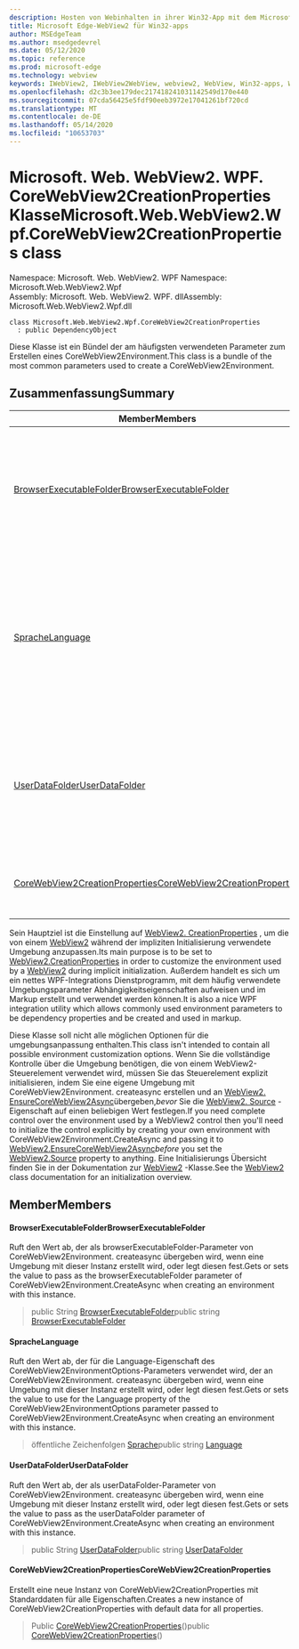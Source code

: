 ```yaml
---
description: Hosten von Webinhalten in ihrer Win32-App mit dem Microsoft Edge WebView2-Steuerelement
title: Microsoft Edge-WebView2 für Win32-apps
author: MSEdgeTeam
ms.author: msedgedevrel
ms.date: 05/12/2020
ms.topic: reference
ms.prod: microsoft-edge
ms.technology: webview
keywords: IWebView2, IWebView2WebView, webview2, WebView, Win32-apps, Win32, Edge, ICoreWebView2, ICoreWebView2Controller, Browser-Steuerelement, Edge-HTML
ms.openlocfilehash: d2c3b3ee179dec217418241031142549d170e440
ms.sourcegitcommit: 07cda56425e5fdf90eeb3972e17041261bf720cd
ms.translationtype: MT
ms.contentlocale: de-DE
ms.lasthandoff: 05/14/2020
ms.locfileid: "10653703"
---
```

# <span data-ttu-id="574aa-104">Microsoft. Web. WebView2. WPF. CoreWebView2CreationProperties Klasse</span><span class="sxs-lookup"><span data-stu-id="574aa-104">Microsoft.Web.WebView2.Wpf.CoreWebView2CreationProperties class</span></span> 

<span data-ttu-id="574aa-105">Namespace: Microsoft. Web. WebView2. WPF </span><span class="sxs-lookup"><span data-stu-id="574aa-105">Namespace: Microsoft.Web.WebView2.Wpf</span></span>\
<span data-ttu-id="574aa-106">Assembly: Microsoft. Web. WebView2. WPF. dll</span><span class="sxs-lookup"><span data-stu-id="574aa-106">Assembly: Microsoft.Web.WebView2.Wpf.dll</span></span>

```
class Microsoft.Web.WebView2.Wpf.CoreWebView2CreationProperties
  : public DependencyObject
```

<span data-ttu-id="574aa-107">Diese Klasse ist ein Bündel der am häufigsten verwendeten Parameter zum Erstellen eines CoreWebView2Environment.</span><span class="sxs-lookup"><span data-stu-id="574aa-107">This class is a bundle of the most common parameters used to create a CoreWebView2Environment.</span></span>

## <span data-ttu-id="574aa-108">Zusammenfassung</span><span class="sxs-lookup"><span data-stu-id="574aa-108">Summary</span></span>

 <span data-ttu-id="574aa-109">Member</span><span class="sxs-lookup"><span data-stu-id="574aa-109">Members</span></span>                        | <span data-ttu-id="574aa-110">Beschreibungen</span><span class="sxs-lookup"><span data-stu-id="574aa-110">Descriptions</span></span>
--------------------------------|---------------------------------------------
[<span data-ttu-id="574aa-111">BrowserExecutableFolder</span><span class="sxs-lookup"><span data-stu-id="574aa-111">BrowserExecutableFolder</span></span>](#browserexecutablefolder) | <span data-ttu-id="574aa-112">Ruft den Wert ab, der als browserExecutableFolder-Parameter von CoreWebView2Environment. createasync übergeben wird, wenn eine Umgebung mit dieser Instanz erstellt wird, oder legt diesen fest.</span><span class="sxs-lookup"><span data-stu-id="574aa-112">Gets or sets the value to pass as the browserExecutableFolder parameter of CoreWebView2Environment.CreateAsync when creating an environment with this instance.</span></span>
[<span data-ttu-id="574aa-113">Sprache</span><span class="sxs-lookup"><span data-stu-id="574aa-113">Language</span></span>](#language) | <span data-ttu-id="574aa-114">Ruft den Wert ab, der für die Language-Eigenschaft des CoreWebView2EnvironmentOptions-Parameters verwendet wird, der an CoreWebView2Environment. createasync übergeben wird, wenn eine Umgebung mit dieser Instanz erstellt wird, oder legt diesen fest.</span><span class="sxs-lookup"><span data-stu-id="574aa-114">Gets or sets the value to use for the Language property of the CoreWebView2EnvironmentOptions parameter passed to CoreWebView2Environment.CreateAsync when creating an environment with this instance.</span></span>
[<span data-ttu-id="574aa-115">UserDataFolder</span><span class="sxs-lookup"><span data-stu-id="574aa-115">UserDataFolder</span></span>](#userdatafolder) | <span data-ttu-id="574aa-116">Ruft den Wert ab, der als userDataFolder-Parameter von CoreWebView2Environment. createasync übergeben wird, wenn eine Umgebung mit dieser Instanz erstellt wird, oder legt diesen fest.</span><span class="sxs-lookup"><span data-stu-id="574aa-116">Gets or sets the value to pass as the userDataFolder parameter of CoreWebView2Environment.CreateAsync when creating an environment with this instance.</span></span>
[<span data-ttu-id="574aa-117">CoreWebView2CreationProperties</span><span class="sxs-lookup"><span data-stu-id="574aa-117">CoreWebView2CreationProperties</span></span>](#corewebview2creationproperties) | <span data-ttu-id="574aa-118">Erstellt eine neue Instanz von CoreWebView2CreationProperties mit Standarddaten für alle Eigenschaften.</span><span class="sxs-lookup"><span data-stu-id="574aa-118">Creates a new instance of CoreWebView2CreationProperties with default data for all properties.</span></span>

<span data-ttu-id="574aa-119">Sein Hauptziel ist die Einstellung auf [WebView2. CreationProperties](microsoft-web-webview2-wpf-webview2.md) , um die von einem [WebView2](microsoft-web-webview2-wpf-webview2.md) während der impliziten Initialisierung verwendete Umgebung anzupassen.</span><span class="sxs-lookup"><span data-stu-id="574aa-119">Its main purpose is to be set to [WebView2.CreationProperties](microsoft-web-webview2-wpf-webview2.md) in order to customize the environment used by a [WebView2](microsoft-web-webview2-wpf-webview2.md) during implicit initialization.</span></span> <span data-ttu-id="574aa-120">Außerdem handelt es sich um ein nettes WPF-Integrations Dienstprogramm, mit dem häufig verwendete Umgebungsparameter Abhängigkeitseigenschaften aufweisen und im Markup erstellt und verwendet werden können.</span><span class="sxs-lookup"><span data-stu-id="574aa-120">It is also a nice WPF integration utility which allows commonly used environment parameters to be dependency properties and be created and used in markup.</span></span>

<span data-ttu-id="574aa-121">Diese Klasse soll nicht alle möglichen Optionen für die umgebungsanpassung enthalten.</span><span class="sxs-lookup"><span data-stu-id="574aa-121">This class isn't intended to contain all possible environment customization options.</span></span> <span data-ttu-id="574aa-122">Wenn Sie die vollständige Kontrolle über die Umgebung benötigen, die von einem WebView2-Steuerelement verwendet wird, müssen Sie das Steuerelement explizit initialisieren, indem Sie eine eigene Umgebung mit CoreWebView2Environment. createasync erstellen und an [WebView2. EnsureCoreWebView2Async](microsoft-web-webview2-wpf-webview2.md)übergeben,*bevor* Sie die [WebView2. Source](microsoft-web-webview2-wpf-webview2.md) -Eigenschaft auf einen beliebigen Wert festlegen.</span><span class="sxs-lookup"><span data-stu-id="574aa-122">If you need complete control over the environment used by a WebView2 control then you'll need to initialize the control explicitly by creating your own environment with CoreWebView2Environment.CreateAsync and passing it to [WebView2.EnsureCoreWebView2Async](microsoft-web-webview2-wpf-webview2.md)*before* you set the [WebView2.Source](microsoft-web-webview2-wpf-webview2.md) property to anything.</span></span> <span data-ttu-id="574aa-123">Eine Initialisierungs Übersicht finden Sie in der Dokumentation zur [WebView2](microsoft-web-webview2-wpf-webview2.md) -Klasse.</span><span class="sxs-lookup"><span data-stu-id="574aa-123">See the [WebView2](microsoft-web-webview2-wpf-webview2.md) class documentation for an initialization overview.</span></span>

## <span data-ttu-id="574aa-124">Member</span><span class="sxs-lookup"><span data-stu-id="574aa-124">Members</span></span>

#### <span data-ttu-id="574aa-125">BrowserExecutableFolder</span><span class="sxs-lookup"><span data-stu-id="574aa-125">BrowserExecutableFolder</span></span> 

<span data-ttu-id="574aa-126">Ruft den Wert ab, der als browserExecutableFolder-Parameter von CoreWebView2Environment. createasync übergeben wird, wenn eine Umgebung mit dieser Instanz erstellt wird, oder legt diesen fest.</span><span class="sxs-lookup"><span data-stu-id="574aa-126">Gets or sets the value to pass as the browserExecutableFolder parameter of CoreWebView2Environment.CreateAsync when creating an environment with this instance.</span></span>

> <span data-ttu-id="574aa-127">public String [BrowserExecutableFolder](#browserexecutablefolder)</span><span class="sxs-lookup"><span data-stu-id="574aa-127">public string [BrowserExecutableFolder](#browserexecutablefolder)</span></span>

#### <span data-ttu-id="574aa-128">Sprache</span><span class="sxs-lookup"><span data-stu-id="574aa-128">Language</span></span> 

<span data-ttu-id="574aa-129">Ruft den Wert ab, der für die Language-Eigenschaft des CoreWebView2EnvironmentOptions-Parameters verwendet wird, der an CoreWebView2Environment. createasync übergeben wird, wenn eine Umgebung mit dieser Instanz erstellt wird, oder legt diesen fest.</span><span class="sxs-lookup"><span data-stu-id="574aa-129">Gets or sets the value to use for the Language property of the CoreWebView2EnvironmentOptions parameter passed to CoreWebView2Environment.CreateAsync when creating an environment with this instance.</span></span>

> <span data-ttu-id="574aa-130">öffentliche Zeichenfolgen [Sprache](#language)</span><span class="sxs-lookup"><span data-stu-id="574aa-130">public string [Language](#language)</span></span>

#### <span data-ttu-id="574aa-131">UserDataFolder</span><span class="sxs-lookup"><span data-stu-id="574aa-131">UserDataFolder</span></span> 

<span data-ttu-id="574aa-132">Ruft den Wert ab, der als userDataFolder-Parameter von CoreWebView2Environment. createasync übergeben wird, wenn eine Umgebung mit dieser Instanz erstellt wird, oder legt diesen fest.</span><span class="sxs-lookup"><span data-stu-id="574aa-132">Gets or sets the value to pass as the userDataFolder parameter of CoreWebView2Environment.CreateAsync when creating an environment with this instance.</span></span>

> <span data-ttu-id="574aa-133">public String [UserDataFolder](#userdatafolder)</span><span class="sxs-lookup"><span data-stu-id="574aa-133">public string [UserDataFolder](#userdatafolder)</span></span>

#### <span data-ttu-id="574aa-134">CoreWebView2CreationProperties</span><span class="sxs-lookup"><span data-stu-id="574aa-134">CoreWebView2CreationProperties</span></span> 

<span data-ttu-id="574aa-135">Erstellt eine neue Instanz von CoreWebView2CreationProperties mit Standarddaten für alle Eigenschaften.</span><span class="sxs-lookup"><span data-stu-id="574aa-135">Creates a new instance of CoreWebView2CreationProperties with default data for all properties.</span></span>

> <span data-ttu-id="574aa-136">Public [CoreWebView2CreationProperties](#corewebview2creationproperties)()</span><span class="sxs-lookup"><span data-stu-id="574aa-136">public  [CoreWebView2CreationProperties](#corewebview2creationproperties)()</span></span>

